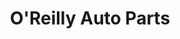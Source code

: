 ---
title: "O'Reilly Auto Parts"
url: /springfield/oreilly-auto-parts-west-jefferson-street/
shop: Autoteile
---